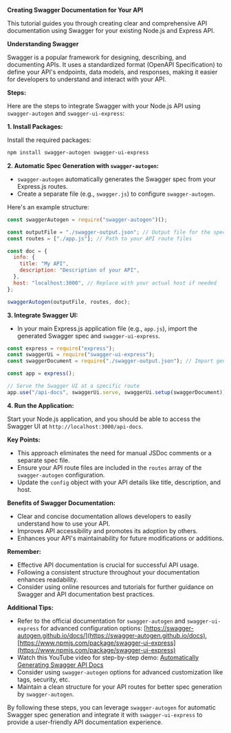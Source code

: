 **Creating Swagger Documentation for Your API**

This tutorial guides you through creating clear and comprehensive API documentation using Swagger for your existing Node.js and Express API.

**Understanding Swagger**

Swagger is a popular framework for designing, describing, and documenting APIs. It uses a standardized format (OpenAPI Specification) to define your API's endpoints, data models, and responses, making it easier for developers to understand and interact with your API.

**Steps:**

Here are the steps to integrate Swagger with your Node.js API using `swagger-autogen` and `swagger-ui-express`:

**1. Install Packages:**

Install the required packages:

```bash
npm install swagger-autogen swagger-ui-express
```

**2. Automatic Spec Generation with `swagger-autogen`:**

- `swagger-autogen` automatically generates the Swagger spec from your Express.js routes.
- Create a separate file (e.g., `swagger.js`) to configure `swagger-autogen`.

Here's an example structure:

```javascript
const swaggerAutogen = require("swagger-autogen")();

const outputFile = "./swagger-output.json"; // Output file for the spec
const routes = ["./app.js"]; // Path to your API route files

const doc = {
  info: {
    title: "My API",
    description: "Description of your API",
  },
  host: "localhost:3000", // Replace with your actual host if needed
};

swaggerAutogen(outputFile, routes, doc);
```

**3. Integrate Swagger UI:**

- In your main Express.js application file (e.g., `app.js`), import the generated Swagger spec and `swagger-ui-express`.

```javascript
const express = require("express");
const swaggerUi = require("swagger-ui-express");
const swaggerDocument = require("./swagger-output.json"); // Import generated spec

const app = express();

// Serve the Swagger UI at a specific route
app.use("/api-docs", swaggerUi.serve, swaggerUi.setup(swaggerDocument));
```

**4. Run the Application:**

Start your Node.js application, and you should be able to access the Swagger UI at `http://localhost:3000/api-docs`.

**Key Points:**

- This approach eliminates the need for manual JSDoc comments or a separate spec file.
- Ensure your API route files are included in the `routes` array of the `swagger-autogen` configuration.
- Update the `config` object with your API details like title, description, and host.

**Benefits of Swagger Documentation:**

- Clear and concise documentation allows developers to easily understand how to use your API.
- Improves API accessibility and promotes its adoption by others.
- Enhances your API's maintainability for future modifications or additions.

**Remember:**

- Effective API documentation is crucial for successful API usage.
- Following a consistent structure throughout your documentation enhances readability.
- Consider using online resources and tutorials for further guidance on Swagger and API documentation best practices.

**Additional Tips:**

- Refer to the official documentation for `swagger-autogen` and `swagger-ui-express` for advanced configuration options: [https://swagger-autogen.github.io/docs/](https://swagger-autogen.github.io/docs), [https://www.npmjs.com/package/swagger-ui-express](https://www.npmjs.com/package/swagger-ui-express)
- Watch this YouTube video for step-by-step demo: [Automatically Generating Swagger API Docs](https://www.youtube.com/watch?v=Ck-CoNNn89g)
- Consider using `swagger-autogen` options for advanced customization like tags, security, etc.
- Maintain a clean structure for your API routes for better spec generation by `swagger-autogen`.

By following these steps, you can leverage `swagger-autogen` for automatic Swagger spec generation and integrate it with `swagger-ui-express` to provide a user-friendly API documentation experience.
